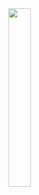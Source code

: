 <img src="https://github.com/zeynepersen/dory-login-page/assets/79331212/43e2e0a5-a5a1-4624-8c80-3f8ca36dc298" width=30% height=30%>
